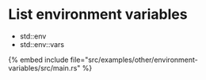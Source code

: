 # List environment variables

* std::env
* std::env::vars

{% embed include file="src/examples/other/environment-variables/src/main.rs" %}


